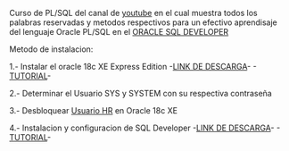 Curso de PL/SQL del canal de [youtube](https://www.youtube.com/playlist?list=PL2Z95CSZ1N4EO3wqFmTBNZXCovLpxkEqB) en el cual muestra todos los palabras reservadas y metodos respectivos para un efectivo aprendisaje del lenguaje Oracle PL/SQL en el [ORACLE SQL DEVELOPER](https://www.oracle.com/cl/database/sqldeveloper/technologies/download/) 

Metodo de instalacion:

  1.- Instalar el oracle 18c XE Express Edition  -[LINK DE DESCARGA](https://www.oracle.com/database/technologies/xe18c-downloads.html)- 
      -[TUTORIAL](https://www.youtube.com/watch?v=rhZfGh0LLyM&t=334s)-

  2.- Determinar el Usuario SYS y SYSTEM con su respectiva contraseña
  
  3.- Desbloquear [Usuario HR](https://www.youtube.com/watch?v=_Wn9utxIskU) en Oracle 18c XE
  
  4.- Instalacion y configuracion de SQL Developer    -[LINK DE DESCARGA](https://www.oracle.com/cl/database/sqldeveloper/technologies/download/)- 
      -[TUTORIAL](https://www.youtube.com/watch?v=NjKFpzKzt88&t=940s)-
  
